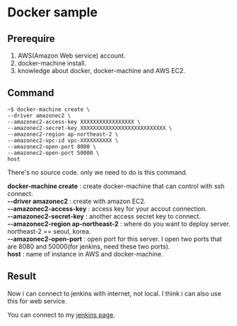 # Docker sample  

## Prerequire  

1. AWS(Amazon Web service) account.
2. docker-machine install.
3. knowledge about docker, docker-machine and AWS EC2.

## Command  
```
~$ docker-machine create \
--driver amazonec2 \
--amazonec2-access-key XXXXXXXXXXXXXXXXX \
--amazonec2-secret-key XXXXXXXXXXXXXXXXXXXXXXXXXXX \
--amazonec2-region ap-northeast-2 \
--amazonec2-vpc-id vpc-XXXXXXXXXX \
--amazonec2-open-port 8080 \
--amazonec2-open-port 50000 \
host
```  
There's no source code. only we need to do is this command.  

__docker-machine create__ : create docker-machine that can control with ssh connect.  
__--driver amazonec2__ : create with amazon EC2.  
__--amazonec2-access-key__ : access key for your accout connection.  
__--amazonec2-secret-key__ : another access secret key to connect.  
__--amazonec2-region ap-northeast-2__ : where do you want to deploy server. northeast-2 == seoul, korea.  
__--amazonec2-open-port__ : open port for this server. I open two ports that are 8080 and 50000(for jenkins, need these two ports).  
__host__ : name of instance in AWS and docker-machine.  

## Result  
Now i can connect to jenkins with internet, not local. I think i can also use this for web service.  

You can connect to my [jenkins page](http://13.209.18.97:8080/).